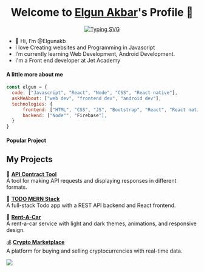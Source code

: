 <p align="center">
  <h1 align="center">Welcome to <a href="https://github.com/elgunakb">Elgun Akbar</a>'s Profile 👋</h1>
</p>
<p align="center">
<a href="https://git.io/typing-svg"><img src="https://raw.githubusercontent.com/TheDudeThatCode/TheDudeThatCode/master/Assets/Designer.gif" alt="Typing SVG" /></a>

<ul>
  <li>👋 Hi, I’m @Elgunakb</li>
  <li>I love Creating websites and Programming in Javascript</li>
  <li>I’m currently learning Web Development, Android Development.</li>
  <li>I'm a Front end developer at Jet Academy</li>
<!--   <li>🧐 Portfolio Website, https://mrbluebird2.github.io</li> -->
</ul>

#### A little more about me
```javascript
const elgun = {
  code: ["Javascript", "React", "Node", "CSS", "React native"],
  askMeAbout: ["web dev", "frontend dev", "android dev"],
  technologies: {
      frontend: ["HTML", "CSS", "JS", "Bootstrap", "React", "React native"],
      backend: ["Node"", "Firebase"],
  }
}
```


#### Popular Project
## My Projects

🚀 **[API Contract Tool](https://github.com/elgunakb/api-contrat-tool)**  
A tool for making API requests and displaying responses in different formats.

📝 **[TODO MERN Stack](https://github.com/elgunakb/todo-app-mern-stack)**  
A full-stack Todo app with a REST API backend and React frontend.

🚗 **[Rent-A-Car](https://github.com/elgunakb/rent-a-car-react-app)**  
A rent-a-car service with light and dark themes, animations, and responsive design.

💰 **[Crypto Marketplace](https://github.com/elgunakb/crypto-marketplace-app)**  
A platform for buying and selling cryptocurrencies with real-time data.


<a href="https://github.com/elgunakb/api-contrat-tool">
  <!-- Change the `github-readme-stats.anuraghazra1.vercel.app` to `github-readme-stats.vercel.app`  -->
  <img align="center" src="https://ibb.co/Njf6Ph7"/> 

    
</a>    
<!-- <a href="https://github.com/mrbluebird2/mrbluebird2.github.io">
  <!-- Change the `github-readme-stats.anuraghazra1.vercel.app` to `github-readme-stats.vercel.app`  -->
<!--   <img align="center" src="https://github-readme-stats.anuraghazra1.vercel.app/api/pin/?username=MrBlueBird2&repo=mrbluebird2.github.io&theme=onedark"/> -->
<!-- </a> -->




